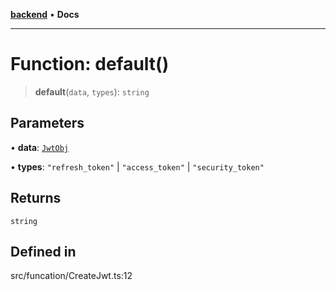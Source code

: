 [**backend**](../../../README.md) • **Docs**

***

# Function: default()

> **default**(`data`, `types`): `string`

## Parameters

• **data**: [`JwtObj`](../../../type/type-aliases/JwtObj.md)

• **types**: `"refresh_token"` \| `"access_token"` \| `"security_token"`

## Returns

`string`

## Defined in

src/funcation/CreateJwt.ts:12
